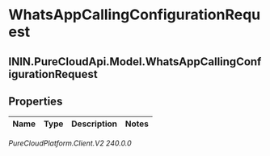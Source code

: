 # WhatsAppCallingConfigurationRequest

## ININ.PureCloudApi.Model.WhatsAppCallingConfigurationRequest

## Properties

|Name | Type | Description | Notes|
|------------ | ------------- | ------------- | -------------|



_PureCloudPlatform.Client.V2 240.0.0_

